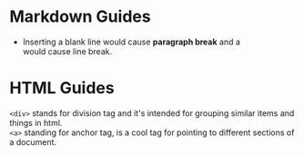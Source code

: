 # Markdown Guides
- Inserting a blank line would cause __paragraph break__ and a <br> would cause line break.

# HTML Guides
`<div>` stands for division tag and it's intended for grouping similar items and things in html.  
`<a>` standing for anchor tag, is a cool tag for pointing to different sections of a document.
